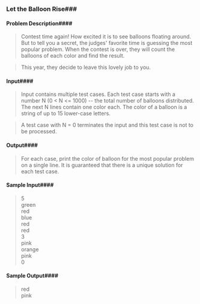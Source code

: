 ### Let the Balloon Rise###

#### Problem Description####

>Contest time again! How excited it is to see balloons floating around. But to tell you a secret, the judges' favorite time is guessing the most popular problem. When the contest is over, they will count the balloons of each color and find the result.

>This year, they decide to leave this lovely job to you. 
 
#### Input####

>Input contains multiple test cases. Each test case starts with a number N (0 < N <= 1000) -- the total number of balloons distributed. The next N lines contain one color each. The color of a balloon is a string of up to 15 lower-case letters.

>A test case with N = 0 terminates the input and this test case is not to be processed.

#### Output####

>For each case, print the color of balloon for the most popular problem on a single line. It is guaranteed that there is a unique solution for each test case.

#### Sample Input####
>5<br />
green<br />
red<br />
blue<br />
red<br />
red<br />
3<br />
pink<br />
orange<br />
pink<br />
0<br />
 

#### Sample Output####
>red<br />
pink<br />
